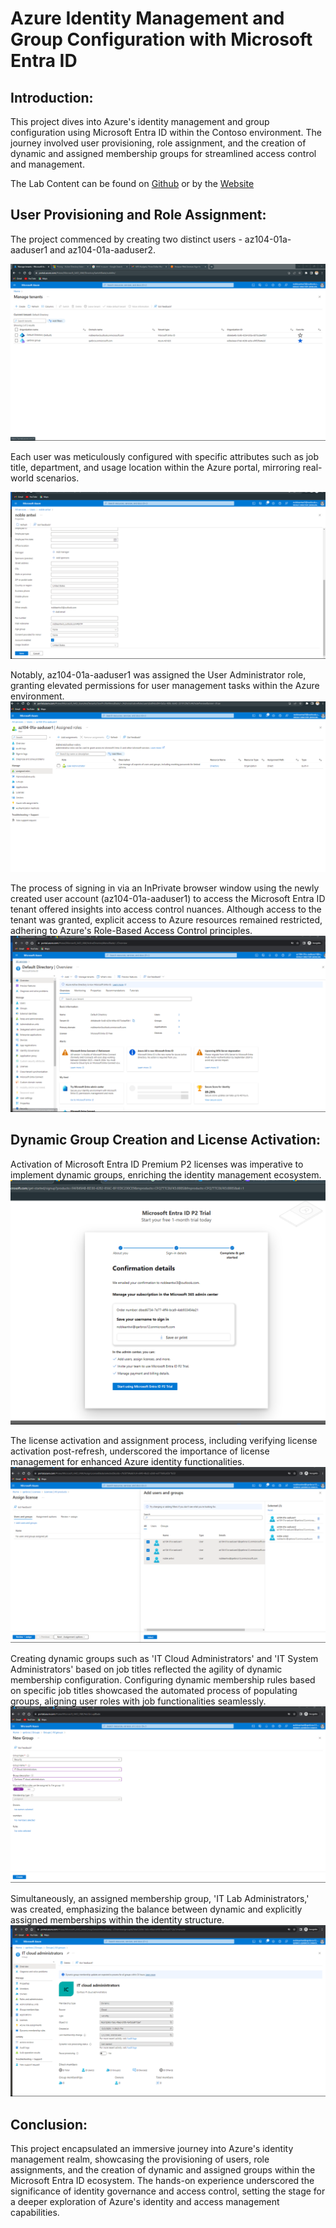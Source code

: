 

# Azure Identity Management and Group Configuration with Microsoft Entra ID

## Introduction:

This project dives into Azure's identity management and group configuration using Microsoft Entra ID within the Contoso environment. The journey involved user provisioning, role assignment, and the creation of dynamic and assigned membership groups for streamlined access control and management.


The Lab Content can be found on [Github](https://github.com/MicrosoftLearning/AZ-104-MicrosoftAzureAdministrator/blob/master/Instructions/Labs/LAB_01-Manage_Entra_ID_Identities.md) or by the [Website](https://microsoftlearning.github.io/AZ-104-MicrosoftAzureAdministrator/)

## User Provisioning and Role Assignment:

The project commenced by creating two distinct users - az104-01a-aaduser1 and az104-01a-aaduser2.


![Alt text](../media/LAB_01/3.TeantCreated.png)

 Each user was meticulously configured with specific attributes such as job title, department, and usage location within the Azure portal, mirroring real-world scenarios. 
 
 ![Alt text](../media/LAB_01/6UsageLocation.png)
 
 Notably, az104-01a-aaduser1 was assigned the User Administrator role, granting elevated permissions for user management tasks within the Azure environment.
 ![Alt text](../media/LAB_01/8AssisgnedRole.png)

The process of signing in via an InPrivate browser window using the newly created user account (az104-01a-aaduser1) to access the Microsoft Entra ID tenant offered insights into access control nuances. Although access to the tenant was granted, explicit access to Azure resources remained restricted, adhering to Azure's Role-Based Access Control principles.
![Alt text](../media/LAB_01/13OnlyEntraIDSinceIThasThatRoleAssignedtoUser.png)

## Dynamic Group Creation and License Activation:

Activation of Microsoft Entra ID Premium P2 licenses was imperative to implement dynamic groups, enriching the identity management ecosystem. 
![Alt text](../media/LAB_01/16.EntraIDP2Trial.png)

The license activation and assignment process, including verifying license activation post-refresh, underscored the importance of license management for enhanced Azure identity functionalities.
![Alt text](../media/LAB_01/17AssignmentOfLincence.png)

Creating dynamic groups such as 'IT Cloud Administrators' and 'IT System Administrators' based on job titles reflected the agility of dynamic membership configuration. Configuring dynamic membership rules based on specific job titles showcased the automated process of populating groups, aligning user roles with job functionalities seamlessly.
![Alt text](../media/LAB_01/19.FirstGroupCreationDetailsPage.png)

Simultaneously, an assigned membership group, 'IT Lab Administrators,' was created, emphasizing the balance between dynamic and explicitly assigned memberships within the identity structure.
![Alt text](../media/LAB_01/20.FirstSecutiyGroupDetails.png)

## Conclusion:

This project encapsulated an immersive journey into Azure's identity management realm, showcasing the provisioning of users, role assignments, and the creation of dynamic and assigned groups within the Microsoft Entra ID ecosystem. The hands-on experience underscored the significance of identity governance and access control, setting the stage for a deeper exploration of Azure's identity and access management capabilities.